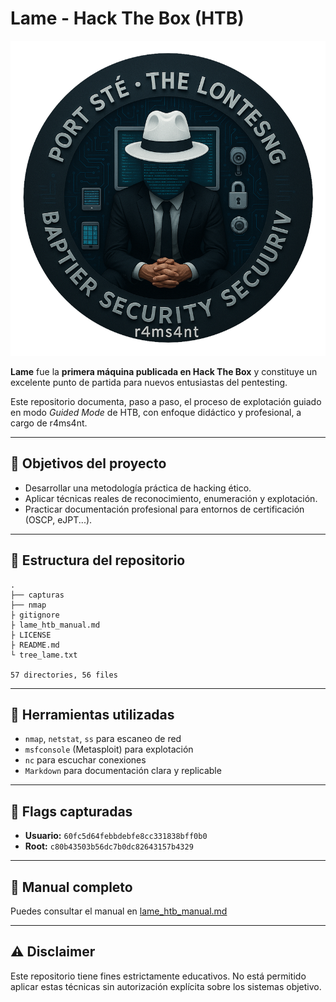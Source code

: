 # Lame - Hack The Box (HTB)

![Logo](./capturas/logo_r4ms4nt_circular.png)

**Lame** fue la **primera máquina publicada en Hack The Box** y constituye un excelente punto de partida para nuevos entusiastas del pentesting.

Este repositorio documenta, paso a paso, el proceso de explotación guiado en modo *Guided Mode* de HTB, con enfoque didáctico y profesional, a cargo de r4ms4nt.

---

## 🧭 Objetivos del proyecto
- Desarrollar una metodología práctica de hacking ético.
- Aplicar técnicas reales de reconocimiento, enumeración y explotación.
- Practicar documentación profesional para entornos de certificación (OSCP, eJPT...).

---

## 📁 Estructura del repositorio

```
.
├── capturas
├── nmap
├ gitignore
├ lame_htb_manual.md
├ LICENSE
├ README.md
└ tree_lame.txt

57 directories, 56 files
```

---

## 🧰 Herramientas utilizadas
- `nmap`, `netstat`, `ss` para escaneo de red
- `msfconsole` (Metasploit) para explotación
- `nc` para escuchar conexiones
- `Markdown` para documentación clara y replicable

---

## 🚩 Flags capturadas
- **Usuario:** `60fc5d64febbdebfe8cc331838bff0b0`
- **Root:** `c80b43503b56dc7b0dc82643157b4329`

---

## 📖 Manual completo
Puedes consultar el manual en [lame_htb_manual.md](./lame_htb_manual.md)

---

## ⚠️ Disclaimer
Este repositorio tiene fines estrictamente educativos. No está permitido aplicar estas técnicas sin autorización explícita sobre los sistemas objetivo.
